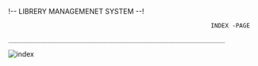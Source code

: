 !-- LIBRERY MANAGEMENET SYSTEM --!

                                                             INDEX -PAGE
                                     _____________________________________________________________


![index](https://github.com/sendhavnikhar/Library/assets/110706372/f9e28777-d60c-4d0a-92a0-c0b809a1d9c8)
